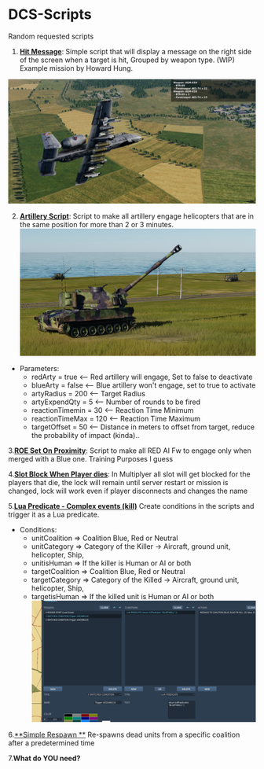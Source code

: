 # DCS-Scripts
Random requested scripts

1. [**Hit Message**](https://github.com/marcos2221/DCS-Scripts/tree/master/hitMessage): Simple script that will display a message on the right side of the screen when a target is hit, Grouped by weapon type.  (WIP) Example mission by Howard Hung.

![Image of Yaktocat](https://github.com/marcos2221/DCS-Scripts/blob/master/hitMessage/a10c.jpg)

2. [**Artillery Script**](https://github.com/marcos2221/DCS-Scripts/tree/master/arty): Script to make all artillery engage helicopters that are in the same position for more than 2 or 3 minutes.
![Image of Yaktocat](https://github.com/marcos2221/DCS-Scripts/blob/master/arty/arty.PNG)
* Parameters: 
    * redArty = true         <-- Red artillery will engage, Set to false to deactivate
    * blueArty = false       <-- Blue artillery won't engage, set to true to activate
    * artyRadius = 200       <-- Target Radius
    * artyExpendQty = 5      <-- Number of rounds to be fired
    * reactionTimemin = 30   <-- Reaction Time Minimum
    * reactionTimeMax = 120  <-- Reaction Time Maximum
    * targetOffset = 50      <-- Distance in meters to offset from target, reduce the probability of impact (kinda)..

3.[**ROE Set On Proximity**](https://github.com/marcos2221/DCS-Scripts/tree/master/RoeSet): Script to make all RED AI Fw to engage only when merged with a Blue one. Training Purposes I guess

4.[**Slot Block When Player dies**](https://github.com/marcos2221/DCS-Scripts/tree/master/SlotBlock): In Multiplyer all slot will get blocked for the players that die, the lock will remain until server restart or mission is changed, lock will work even if player disconnects and changes the name

5.[**Lua Predicate - Complex events (kill)**](https://github.com/marcos2221/DCS-Scripts/tree/master/Lua%20Predicate)
Create conditions in the scripts and trigger it as a Lua predicate.
* Conditions: 
   * unitCoalition  => Coalition Blue, Red or Neutral
   * unitCategory   => Category of the Killer -> Aircraft, ground unit, helicopter, Ship, 
   * unitisHuman   => If the killer is Human or AI or both
   * targetCoalition => Coalition Blue, Red or Neutral 
   * targetCategory  => Category of the Killed -> Aircraft, ground unit, helicopter, Ship, 
   * targetisHuman   => If the killed unit is Human or AI or both 
![Image of Yaktocat](https://github.com/marcos2221/DCS-Scripts/blob/master/Lua%20Predicate/Screenshot%202022-06-17%20132828.png)

6.[**Simple Respawn **](https://github.com/marcos2221/DCS-Scripts/tree/master/simpleRespawn)
Re-spawns dead units from a specific coalition after a predetermined time

7.**What do YOU need?**
